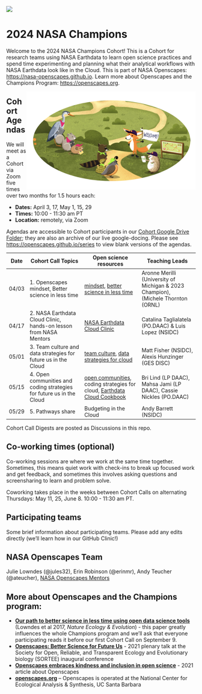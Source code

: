 
<a align="left" href="https://github.com/NASA-Openscapes/2024-nasa-champions"><img src="https://github.githubassets.com/images/modules/logos_page/GitHub-Mark.png" width="35px"></a>

# 2024 NASA Champions

Welcome to the 2024 NASA Champions Cohort! This is a Cohort for research
teams using NASA Earthdata to learn open science practices and spend
time experimenting and planning what their analytical workflows with
NASA Earthdata look like in the Cloud. This is part of NASA Openscapes:
<https://nasa-openscapes.github.io>. Learn more about Openscapes and the
Champions Program: <https://openscapes.org>.

<img align="right" src="horst-champions-trailhead.png" width="450">

## Cohort Agendas

We will meet as a Cohort via Zoom five times over two months for 1.5
hours each:

- **Dates:** April 3, 17, May 1, 15, 29
- **Times:** 10:00 - 11:30 am PT
- **Location:** remotely, via Zoom

Agendas are accessible to Cohort participants in our [Cohort Google Drive
Folder](https://drive.google.com/drive/folders/15_riqbdEcz6luf74yovJy-oKxIiKkU8r?usp=sharing); they are also an archive of our live
google-docing. Please see <https://openscapes.github.io/series> to view blank
versions of the agendas.

Date | Cohort Call Topics          | Open science resources |      Teaching Leads
----| ------------------|----------------------|--------------------------------
04/03 | 1. Openscapes mindset, Better science in less time | [mindset](https://openscapes.github.io/series/mindset), [better science in less time](https://openscapes.github.io/series/better-science.html) | Aronne Merilli (University of Michigan & 2023 Champion), (Michele Thornton (ORNL)
04/17 | 2. NASA Earthdata Cloud Clinic, hands-on lesson from NASA Mentors | [NASA Earthdata Cloud Clinic](https://nasa-openscapes.github.io/earthdata-cloud-cookbook/examples/Earthdata-cloud-clinic.html) | Catalina Taglialatela (PO.DAAC) & Luis Lopez (NSIDC)
05/01 |  3. Team culture and data strategies for future us in the Cloud | [team culture](https://openscapes.github.io/series/team-culture), [data strategies for cloud](https://nsidc.github.io/data_strategies_for_future_us/data_strategies_slides#/title-slide) | Matt Fisher (NSIDC), Alexis Hunzinger (GES DISC)
05/15 |  4. Open communities and coding strategies for future us in the Cloud | [open communities](https://openscapes.github.io/series/communities), coding strategies for cloud, [Earthdata Cloud Cookbook](https://nasa-openscapes.github.io/earthdata-cloud-cookbook/) | Bri Lind (LP DAAC), Mahsa Jami (LP DAAC), Cassie Nickles (PO.DAAC)
05/29 | 5. Pathways share | Budgeting in the Cloud | Andy Barrett (NSIDC)

Cohort Call Digests are posted as Discussions in this repo.

## Co-working times (optional)

Co-working sessions are where we work at the same time together.
Sometimes, this means quiet work with check-ins to break up focused work
and get feedback, and sometimes this involves asking questions and
screensharing to learn and problem solve.

Coworking takes place in the weeks between Cohort Calls on alternating
Thursdays: May 11, 25, June 8. 10:00 - 11:30 am PT.

<!--- 
- **Dates:** April 3, 17, May 1, 15, 29.
- **Times:** 10:00 - 11:30 am PT
- **Location:** remotely, via Zoom
--->

## Participating teams

Some brief information about participating teams. Please add any edits
directly (we’ll learn how in our GitHub Clinic!)

## NASA Openscapes Team

Julie Lowndes (@jules32), Erin Robinson (@erinmr), Andy Teucher (@ateucher), [NASA Openscapes
Mentors](https://nasa-openscapes.github.io/mentors.html)

## More about Openscapes and the Champions program:

- **[Our path to better science in less time using open data science
  tools](https://www.nature.com/articles/s41559-017-0160)** (Lowndes et
  al 2017, *Nature Ecology & Evolution*) - this paper greatly influences
  the whole Champions program and we’ll ask that everyone participating
  reads it before our first Cohort Call on September 9.
- **[Openscapes: Better Science for Future
  Us](https://docs.google.com/presentation/d/1HGw4P095-lblHiGQHXYidHiVysjrPxuojxTxKtE13vk/edit#slide=id.ge2b7c2f974_0_2017)** -
  2021 plenary talk at the Society for Open, Reliable, and Transparent
  Ecology and Evolutionary biology (SORTEE) inaugural conference
- **[Openscapes embraces kindness and inclusion in open
  science](https://sparcopen.org/impact-story/openscapes-embraces-kindness-and-inclusion-of-open-science/)** -
  2021 article about Openscapes
- **[openscapes.org](https://openscapes.org/)** – Openscapes is operated
  at the National Center for Ecological Analysis & Synthesis, UC Santa
  Barbara
